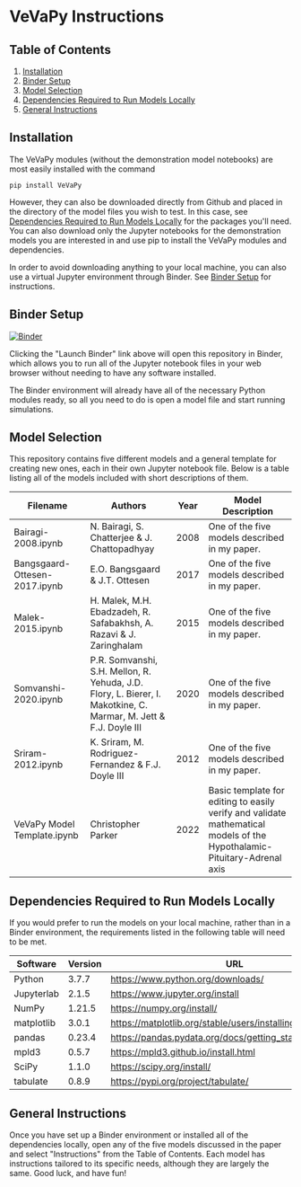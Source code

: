 # VeVaPy Instructions

## Table of Contents
1. [Installation](#install)
2. [Binder Setup](#binderSetup)
3. [Model Selection](#modelSelection)
4. [Dependencies Required to Run Models Locally](#localDependencies)
5. [General Instructions](#generalInstructions)

## Installation <a name="install"/>

The VeVaPy modules (without the demonstration model notebooks) are most easily installed with the command

    pip install VeVaPy

However, they can also be downloaded directly from Github and placed in the directory of the model files you wish to test. In this case, see [Dependencies Required to Run Models Locally](#localDependencies) for the packages you'll need. You can also download only the Jupyter notebooks for the demonstration models you are interested in and use pip to install the VeVaPy modules and dependencies.

In order to avoid downloading anything to your local machine, you can also use a virtual Jupyter environment through Binder. See [Binder Setup](#binderSetup) for instructions.

## Binder Setup <a name="binderSetup"/>
[![Binder](https://mybinder.org/badge_logo.svg)](https://mybinder.org/v2/gh/cparker-uc/VeVaPy/HEAD)

Clicking the "Launch Binder" link above will open this repository in Binder, which allows you to run all of the Jupyter notebook files in your web browser without needing to have any software installed.

The Binder environment will already have all of the necessary Python modules ready, so all you need to do is open a model file and start running simulations.

## Model Selection <a name="modelSelection" />
This repository contains five different models and a general template for creating new ones, each in their own Jupyter notebook file. Below is a table listing all of the models included with short descriptions of them.

| Filename                              | Authors                                                                                                          | Year | Model Description                                                                                                                                                                                                              |
|---------------------------------------|------------------------------------------------------------------------------------------------------------------|------|--------------------------------------------------------------------------------------------------------------------------------------------------------------------------------------------------------------------------------|
| Bairagi-2008.ipynb                    | N. Bairagi, S. Chatterjee & J. Chattopadhyay                                                                     | 2008 | One of the five models described in my paper.                                                                                                                                                                                   |
| Bangsgaard-Ottesen-2017.ipynb         | E.O. Bangsgaard & J.T. Ottesen                                                                                   | 2017 | One of the five models described in my paper.                                                                                                                                                                                   |
| Malek-2015.ipynb                      | H. Malek, M.H. Ebadzadeh, R. Safabakhsh, A. Razavi & J. Zaringhalam                                              | 2015 | One of the five models described in my paper.                                                                                                                                                                                   |
| Somvanshi-2020.ipynb                  | P.R. Somvanshi, S.H. Mellon, R. Yehuda, J.D. Flory, L. Bierer, I. Makotkine, C. Marmar, M. Jett & F.J. Doyle III | 2020 | One of the five models described in my paper.                                                                                                                                                                                   |
| Sriram-2012.ipynb                     | K. Sriram, M. Rodriguez-Fernandez & F.J. Doyle III                                                               | 2012 | One of the five models described in my paper.                                                                                                                                                                                   |
| VeVaPy Model Template.ipynb           | Christopher Parker                                                                                               | 2022 | Basic template for editing to easily verify and validate mathematical models of the Hypothalamic-Pituitary-Adrenal axis                   |

## Dependencies Required to Run Models Locally <a name="localDependencies" />
If you would prefer to run the models on your local machine, rather than in a Binder environment, the requirements listed in the following table will need to be met.

| Software   | Version | URL                                                         |
|------------|---------|-------------------------------------------------------------|
| Python     | 3.7.7   | https://www.python.org/downloads/                           |
| Jupyterlab | 2.1.5   | https://www.jupyter.org/install                             |
| NumPy      | 1.21.5  | https://numpy.org/install/                                  |
| matplotlib | 3.0.1   | https://matplotlib.org/stable/users/installing/index.html   |
| pandas     | 0.23.4  | https://pandas.pydata.org/docs/getting_started/install.html |
| mpld3      | 0.5.7   | https://mpld3.github.io/install.html                        |
| SciPy      | 1.1.0   | https://scipy.org/install/                                  |
| tabulate   | 0.8.9   | https://pypi.org/project/tabulate/                          |

## General Instructions <a name="generalInstructions" />
Once you have set up a Binder environment or installed all of the dependencies locally, open any of the five models discussed in the paper and select "Instructions" from the Table of Contents. Each model has instructions tailored to its specific needs, although they are largely the same. Good luck, and have fun!
